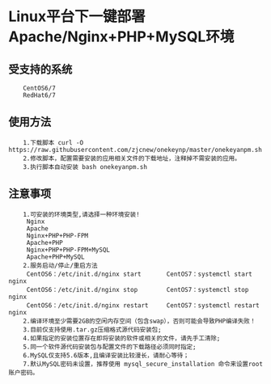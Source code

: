 Linux平台下一键部署Apache/Nginx+PHP+MySQL环境
========

受支持的系统
----
        CentOS6/7
        RedHat6/7

使用方法
----
        1.下载脚本 curl -O https://raw.githubusercontent.com/zjcnew/onekeynp/master/onekeyanpm.sh
        2.修改脚本，配置需要安装的应用相关文件的下载地址，注释掉不需安装的应用。
        3.执行脚本自动安装 bash onekeyanpm.sh

注意事项
----
        1.可安装的环境类型,请选择一种环境安装!
         Nginx
         Apache
         Nginx+PHP+PHP-FPM
         Apache+PHP
         Nginx+PHP+PHP-FPM+MySQL
         Apache+PHP+MySQL
        2.服务启动/停止/重启方法
         CentOS6：/etc/init.d/nginx start       CentOS7：systemctl start nginx
         CentOS6：/etc/init.d/nginx stop        CentOS7：systemctl stop nginx
         CentOS6：/etc/init.d/nginx restart     CentOS7：systemctl restart nginx
        2.编译环境至少需要2GB的空闲内存空间（包含swap），否则可能会导致PHP编译失败！
        3.目前仅支持使用.tar.gz压缩格式源代码安装包;
        4.如果指定的安装位置存在即将安装的软件或相关的文件，请先手工清除;
        5.同一个软件源代码安装包与配置文件的下载路径必须同时指定;
        6.MySQL仅支持5.6版本,且编译安装比较漫长，请耐心等待；
        7.默认MySQL密码未设置，推荐使用 mysql_secure_installation 命令来设置root账户密码。
